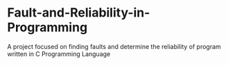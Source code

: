 # Fault-and-Reliability-in-Programming
A project focused on finding faults and determine the reliability of program written in C Programming Language
